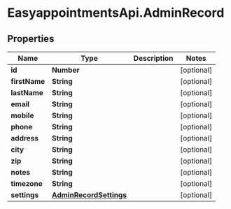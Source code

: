 # EasyappointmentsApi.AdminRecord

## Properties
Name | Type | Description | Notes
------------ | ------------- | ------------- | -------------
**id** | **Number** |  | [optional] 
**firstName** | **String** |  | [optional] 
**lastName** | **String** |  | [optional] 
**email** | **String** |  | [optional] 
**mobile** | **String** |  | [optional] 
**phone** | **String** |  | [optional] 
**address** | **String** |  | [optional] 
**city** | **String** |  | [optional] 
**zip** | **String** |  | [optional] 
**notes** | **String** |  | [optional] 
**timezone** | **String** |  | [optional] 
**settings** | [**AdminRecordSettings**](AdminRecordSettings.md) |  | [optional] 
